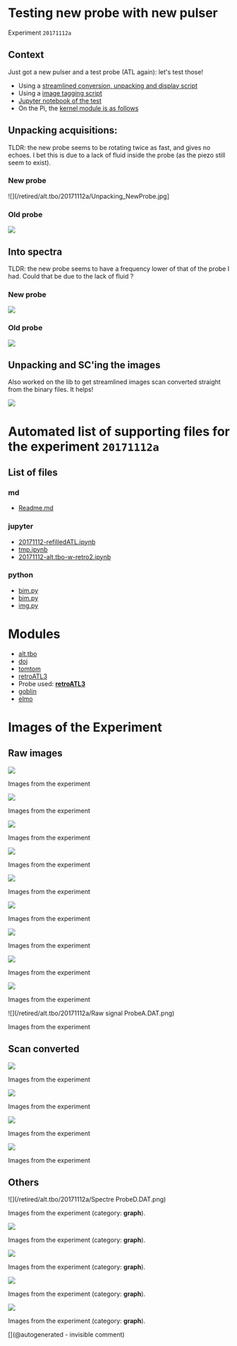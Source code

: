 # Testing new probe with new pulser 

Experiment `20171112a`

## Context

Just got a new pulser and a test probe (ATL again): let's test those!

* Using a [streamlined conversion, unpacking and display script](/retired/alt.tbo/20171112a/bim.py)
* Using a [image tagging script](/retired/alt.tbo/20171112a/img.py)
* [Jupyter notebook of the test](/retired/alt.tbo/20171112a/20171112-alt.tbo-w-retro2.ipynb)
* On the Pi, the [kernel module is as follows](/retired/alt.tbo/20171112a/module.c)

## Unpacking acquisitions:

TLDR: the new probe seems to be rotating  twice as fast, and gives no echoes. I bet this is due to a lack of fluid inside the probe (as the piezo still seem to exist).

### New probe

![](/retired/alt.tbo/20171112a/Unpacking_NewProbe.jpg]

### Old probe

![](/retired/alt.tbo/20171112a/Unpacking_ProbeC.jpg)

## Into spectra

TLDR: the new probe seems to have a frequency lower of that of the probe I had. Could that be due to the lack of fluid ?

### New probe

![](/retired/alt.tbo/20171112a/Spectre_NewProbe.DAT.png)

### Old probe

![](/retired/alt.tbo/20171112a/Spectre_ProbeA.DAT.png)

## Unpacking and SC'ing the images

Also worked on the lib to get streamlined images scan converted straight from the binary files. It helps!

![](/retired/alt.tbo/20171112a/ImagesIn_ProbeC.jpg)






# Automated list of supporting files for the __experiment `20171112a`__

## List of files

### md

* [Readme.md](/retired/alt.tbo/20171112a/Readme.md)


### jupyter

* [20171112-refilledATL.ipynb](/retired/alt.tbo/20171112b/20171112-refilledATL.ipynb)
* [tmp.ipynb](/tmp.ipynb)
* [20171112-alt.tbo-w-retro2.ipynb](/retired/alt.tbo/20171112a/20171112-alt.tbo-w-retro2.ipynb)


### python

* [bim.py](/retired/alt.tbo/20171112a/bim.py)
* [bim.py](/retired/alt.tbo/20171112b/bim.py)
* [img.py](/retired/alt.tbo/20171112a/img.py)





# Modules

* [alt.tbo](/retired/alt.tbo/)
* [doj](/doj/)
* [tomtom](/retired/tomtom/)
* [retroATL3](/retroATL3/)
* Probe used: __[retroATL3](/include/probes/auto/retroATL3.md)__
* [goblin](/goblin/)
* [elmo](/elmo/)




# Images of the Experiment

## Raw images

![](/retired/alt.tbo/20171112a/Unpacking_ProbeA.jpg)

Images from the experiment

![](/retired/alt.tbo/20171112a/Unpacking_ProbeC.jpg)

Images from the experiment

![](/retired/alt.tbo/20171112a/Unpacking_ProbeD.jpg)

Images from the experiment

![](/retired/alt.tbo/20171112a/Unpacking_ProbeB.jpg)

Images from the experiment

![](/retired/alt.tbo/20171112a/Unpacking_NewProbe.jpg)

Images from the experiment

![](/retired/alt.tbo/20171112a/Raw_signal_ProbeD.DAT.png)

Images from the experiment

![](/retired/alt.tbo/20171112a/Raw_signal_NewProbe.DAT.png)

Images from the experiment

![](/retired/alt.tbo/20171112a/Raw_signal_ProbeC.DAT.png)

Images from the experiment

![](/retired/alt.tbo/20171112a/Raw_signal_ProbeB.DAT.png)

Images from the experiment

![](/retired/alt.tbo/20171112a/Raw signal ProbeA.DAT.png)

Images from the experiment

## Scan converted

![](/retired/alt.tbo/20171112a/ImagesIn_ProbeC.jpg)

Images from the experiment

![](/retired/alt.tbo/20171112a/ImagesIn_ProbeB.jpg)

Images from the experiment

![](/retired/alt.tbo/20171112a/ImagesIn_ProbeD.jpg)

Images from the experiment

![](/retired/alt.tbo/20171112a/ImagesIn_ProbeA.jpg)

Images from the experiment

## Others

![](/retired/alt.tbo/20171112a/Spectre ProbeD.DAT.png)

Images from the experiment (category: __graph__).

![](/retired/alt.tbo/20171112a/Spectre_ProbeB.DAT.png)

Images from the experiment (category: __graph__).

![](/retired/alt.tbo/20171112a/Spectre_ProbeC.DAT.png)

Images from the experiment (category: __graph__).

![](/retired/alt.tbo/20171112a/Spectre_NewProbe.DAT.png)

Images from the experiment (category: __graph__).

![](/retired/alt.tbo/20171112a/Spectre_ProbeA.DAT.png)

Images from the experiment (category: __graph__).










[](@autogenerated - invisible comment)
